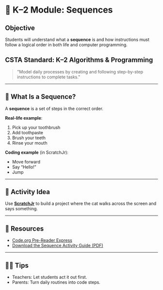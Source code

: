 # 🧩 K–2 Module: Sequences

## Objective
Students will understand what a **sequence** is and how instructions must follow a logical order in both life and computer programming.

## CSTA Standard: K–2 Algorithms & Programming
> "Model daily processes by creating and following step-by-step instructions to complete tasks."

---

## 🎯 What Is a Sequence?

A **sequence** is a set of steps in the correct order.

**Real-life example**:  
1. Pick up your toothbrush  
2. Add toothpaste  
3. Brush your teeth  
4. Rinse your mouth  

**Coding example** (in ScratchJr):  
- Move forward  
- Say “Hello!”  
- Jump  

---

## 🧪 Activity Idea

Use [**ScratchJr**](https://www.scratchjr.org/) to build a project where the cat walks across the screen and says something.

---

## 🧰 Resources
- [Code.org Pre-Reader Express](https://code.org/learn)
- [Download the Sequence Activity Guide (PDF)](./K-2/01_sequences/K-2_Activity_Guide_Sequences.pdf)


---

## 👨‍🏫 Tips
- Teachers: Let students act it out first.
- Parents: Turn daily routines into code steps.

